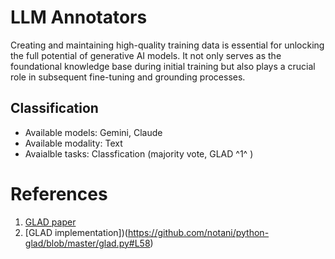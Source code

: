 # LLM Annotators

Creating and maintaining high-quality training data is essential for unlocking the full potential of generative AI models. It not only serves as the foundational knowledge base during initial training but also plays a crucial role in subsequent fine-tuning and grounding processes.


## Classification
* Available models: Gemini, Claude
* Available modality: Text
* Avaialble tasks: Classfication (majority vote, GLAD ^1^ )





# References
1. [GLAD paper](https://proceedings.neurips.cc/paper_files/paper/2009/file/f899139df5e1059396431415e770c6dd-Paper.pdf)
2. [GLAD implementation])(https://github.com/notani/python-glad/blob/master/glad.py#L58)